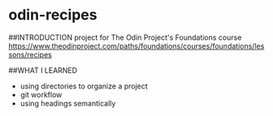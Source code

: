 # odin-recipes
##INTRODUCTION
project for The Odin Project's Foundations course https://www.theodinproject.com/paths/foundations/courses/foundations/lessons/recipes

##WHAT I LEARNED
- using directories to organize a project
- git workflow
- using headings semantically

